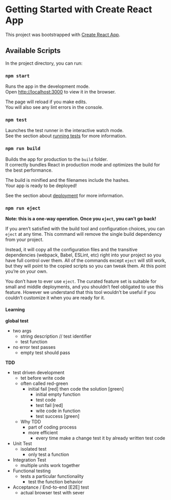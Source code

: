 # Getting Started with Create React App

This project was bootstrapped with [Create React App](https://github.com/facebook/create-react-app).

## Available Scripts

In the project directory, you can run:

### `npm start`

Runs the app in the development mode.\
Open [http://localhost:3000](http://localhost:3000) to view it in the browser.

The page will reload if you make edits.\
You will also see any lint errors in the console.

### `npm test`

Launches the test runner in the interactive watch mode.\
See the section about [running tests](https://facebook.github.io/create-react-app/docs/running-tests) for more information.

### `npm run build`

Builds the app for production to the `build` folder.\
It correctly bundles React in production mode and optimizes the build for the best performance.

The build is minified and the filenames include the hashes.\
Your app is ready to be deployed!

See the section about [deployment](https://facebook.github.io/create-react-app/docs/deployment) for more information.

### `npm run eject`

**Note: this is a one-way operation. Once you `eject`, you can’t go back!**

If you aren’t satisfied with the build tool and configuration choices, you can `eject` at any time. This command will remove the single build dependency from your project.

Instead, it will copy all the configuration files and the transitive dependencies (webpack, Babel, ESLint, etc) right into your project so you have full control over them. All of the commands except `eject` will still work, but they will point to the copied scripts so you can tweak them. At this point you’re on your own.

You don’t have to ever use `eject`. The curated feature set is suitable for small and middle deployments, and you shouldn’t feel obligated to use this feature. However we understand that this tool wouldn’t be useful if you couldn’t customize it when you are ready for it.

#### Learning

**global test**
- two args
  - string description // test identifier
  - test function
- no error test passes
  -  empty test should pass

**TDD**
- test driven development
  - tet before write code
  - often called red-green
    - initial fail [red] then code the solution [green]
      - initial empty function
      - test code
      - test fail [red]
      - wite code in function
      -  test success [green]
  - Why TDD
    - part of coding process
    - more efficient
      - every time make a change test it by already written test code
- Unit Test
  - isolated test
    - only test a function
- Integration Test
  - multiple units work together
- Functional testing
  - tests a particular functionality 
    - test the function behavior      
- Acceptance / End-to-end [E2E] test
  - actual browser test with sever 